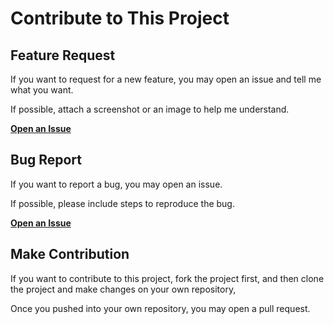 # Contribute to This Project

## Feature Request

If you want to request for a new feature, you may open an issue and tell me what you want.

If possible, attach a screenshot or an image to help me understand.

[**Open an Issue**](https://github.com/bestony/logoly/issues/new?assignees=&labels=&template=feature_request.md&title=)

## Bug Report

If you want to report a bug, you may open an issue.

If possible, please include steps to reproduce the bug.

[**Open an Issue**](https://github.com/bestony/logoly/issues/new?assignees=&labels=&template=bug_report.md&title=)


## Make Contribution

If you want to contribute to this project, fork the project first, and then clone the project and make changes on your own repository,

Once you pushed into your own repository, you may open a pull request.

